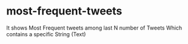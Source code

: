 # most-frequent-tweets
It shows Most Frequent tweets among last N number of Tweets Which contains a specific String (Text)
